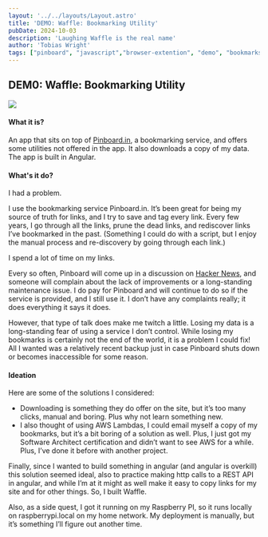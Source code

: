 ```yaml
---
layout: '../../layouts/Layout.astro'
title: 'DEMO: Waffle: Bookmarking Utility'
pubDate: 2024-10-03
description: 'Laughing Waffle is the real name'
author: 'Tobias Wright'
tags: ["pinboard", "javascript","browser-extention", "demo", "bookmarks", "serviec"]
---
```

## DEM0: Waffle: Bookmarking Utility

<img src="/images/waffle.png" />


#### What it is?

An app that sits on top of [Pinboard.in](https://pinboard.in/), a bookmarking service, and offers some utilities not offered in the app. It also downloads a copy of my data. The app is built in Angular.

#### What's it do?

I had a problem.

I use the bookmarking service Pinboard.in. It’s been great for being my source of truth for links, and I try to save and tag every link. Every few years, I go through all the links, prune the dead links, and rediscover links I’ve bookmarked in the past. (Something I could do with a script, but I enjoy the manual process and re-discovery by going through each link.)

I spend a lot of time on my links.

Every so often, Pinboard will come up in a discussion on [Hacker News](https://news.ycombinator.com/), and someone will complain about the lack of improvements or a long-standing maintenance issue. I do pay for Pinboard and will continue to do so if the service is provided, and I still use it. I don’t have any complaints really; it does everything it says it does.

However, that type of talk does make me twitch a little. Losing my data is a long-standing fear of using a service I don’t control. While losing my bookmarks is certainly not the end of the world, it is a problem I could fix! All I wanted was a relatively recent backup just in case Pinboard shuts down or becomes inaccessible for some reason.

#### Ideation

Here are some of the solutions I considered:

-	Downloading is something they do offer on the site, but it’s too many clicks, manual and boring. Plus why not learn something new.
-	I also thought of using AWS Lambdas, I could email myself a copy of my bookmarks, but it’s a bit boring of a solution as well. Plus, I just got my Software Architect certification and didn’t want to see AWS for a while. Plus, I’ve done it before with another project.

Finally, since I wanted to build something in angular (and angular is overkill) this solution seemed ideal, also to practice making http calls to a REST API in angular, and while I’m at it might as well make it easy to copy links for my site and for other things. So, I built Waffle.

Also, as a side quest, I got it running on my Raspberry PI, so it runs locally on raspberrypi.local on my home network. My deployment is manually, but it’s something I’ll figure out another time.
